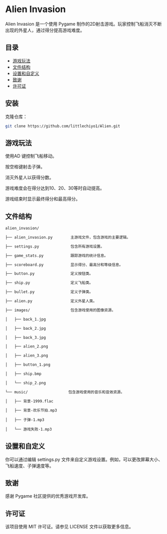 # Alien Invasion

Alien Invasion 是一个使用 Pygame 制作的2D射击游戏。玩家控制飞船消灭不断出现的外星人，通过得分提高游戏难度。

## 目录

- [游戏玩法](#游戏玩法)
- [文件结构](#文件结构)
- [设置和自定义](#设置和自定义)
- [致谢](#致谢)
- [许可证](#许可证)

## 安装

克隆仓库：

   ```sh
   git clone https://github.com/littlechiyo1/Alien.git
   ```

## 游戏玩法
使用AD 键控制飞船移动。

按空格键射击子弹。

消灭外星人以获得分数。

游戏难度会在得分达到10、20、30等时自动提高。

游戏结束时显示最终得分和最高得分。


## 文件结构
```html
alien_invasion/

├── alien_invasion.py        主游戏文件，包含游戏的主要逻辑。

├── settings.py              包含所有游戏设置。

├── game_stats.py            跟踪游戏的统计信息。

├── scoreboard.py            显示得分、最高分和等级信息。

├── button.py                定义按钮类。

├── ship.py                  定义飞船类。

├── bullet.py                定义子弹类。

├── alien.py                 定义外星人类。

├── images/                  包含游戏使用的图像资源。

│   ├── back_1.jpg

│   ├── back_2.jpg

│   ├── back_3.jpg

│   ├── alien_2.png

│   ├── alien_3.png

│   ├── button_1.png

│   ├── ship.bmp

│   └── ship_2.png

└── music/                  包含游戏使用的音乐和音效资源。

│   ├── 背景-1999.flac
    
│   ├── 背景-欢乐节拍.mp3
    
│   ├── 子弹-1.mp3
    
│   └── 游戏失败-1.mp3
```
    

## 设置和自定义
你可以通过编辑 settings.py 文件来自定义游戏设置。例如，可以更改屏幕大小、飞船速度、子弹速度等。

## 致谢
感谢 Pygame 社区提供的优秀游戏开发库。

## 许可证
该项目使用 MIT 许可证。请参见 LICENSE 文件以获取更多信息。
